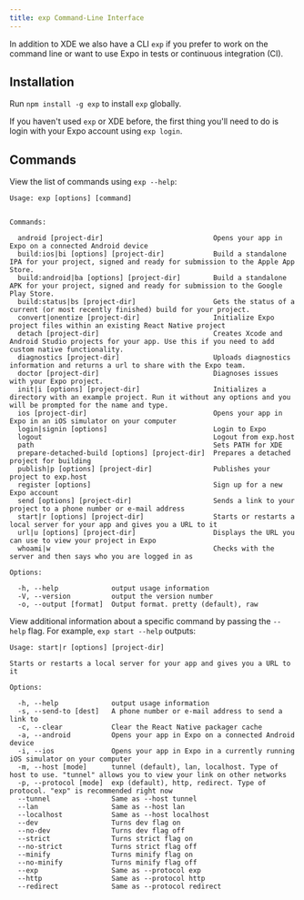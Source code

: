 ```yaml
---
title: exp Command-Line Interface
---
```


In addition to XDE we also have a CLI `exp` if you prefer to work on the command line or want to use Expo in tests or continuous integration (CI).

## Installation

Run `npm install -g exp` to install `exp` globally.

If you haven't used `exp` or XDE before, the first thing you'll need to do is login with your Expo account using `exp login`.

## Commands

View the list of commands using `exp --help`:

    Usage: exp [options] [command]


    Commands:

      android [project-dir]                           Opens your app in Expo on a connected Android device
      build:ios|bi [options] [project-dir]            Build a standalone IPA for your project, signed and ready for submission to the Apple App Store.
      build:android|ba [options] [project-dir]        Build a standalone APK for your project, signed and ready for submission to the Google Play Store.
      build:status|bs [project-dir]                   Gets the status of a current (or most recently finished) build for your project.
      convert|onentize [project-dir]                  Initialize Expo project files within an existing React Native project
      detach [project-dir]                            Creates Xcode and Android Studio projects for your app. Use this if you need to add custom native functionality.
      diagnostics [project-dir]                       Uploads diagnostics information and returns a url to share with the Expo team.
      doctor [project-dir]                            Diagnoses issues with your Expo project.
      init|i [options] [project-dir]                  Initializes a directory with an example project. Run it without any options and you will be prompted for the name and type.
      ios [project-dir]                               Opens your app in Expo in an iOS simulator on your computer
      login|signin [options]                          Login to Expo
      logout                                          Logout from exp.host
      path                                            Sets PATH for XDE
      prepare-detached-build [options] [project-dir]  Prepares a detached project for building
      publish|p [options] [project-dir]               Publishes your project to exp.host
      register [options]                              Sign up for a new Expo account
      send [options] [project-dir]                    Sends a link to your project to a phone number or e-mail address
      start|r [options] [project-dir]                 Starts or restarts a local server for your app and gives you a URL to it
      url|u [options] [project-dir]                   Displays the URL you can use to view your project in Expo
      whoami|w                                        Checks with the server and then says who you are logged in as

    Options:

      -h, --help             output usage information
      -V, --version          output the version number
      -o, --output [format]  Output format. pretty (default), raw

View additional information about a specific command by passing the `--help` flag. For example, `exp start --help` outputs:

    Usage: start|r [options] [project-dir]

    Starts or restarts a local server for your app and gives you a URL to it

    Options:

      -h, --help             output usage information
      -s, --send-to [dest]   A phone number or e-mail address to send a link to
      -c, --clear            Clear the React Native packager cache
      -a, --android          Opens your app in Expo on a connected Android device
      -i, --ios              Opens your app in Expo in a currently running iOS simulator on your computer
      -m, --host [mode]      tunnel (default), lan, localhost. Type of host to use. "tunnel" allows you to view your link on other networks
      -p, --protocol [mode]  exp (default), http, redirect. Type of protocol. "exp" is recommended right now
      --tunnel               Same as --host tunnel
      --lan                  Same as --host lan
      --localhost            Same as --host localhost
      --dev                  Turns dev flag on
      --no-dev               Turns dev flag off
      --strict               Turns strict flag on
      --no-strict            Turns strict flag off
      --minify               Turns minify flag on
      --no-minify            Turns minify flag off
      --exp                  Same as --protocol exp
      --http                 Same as --protocol http
      --redirect             Same as --protocol redirect

